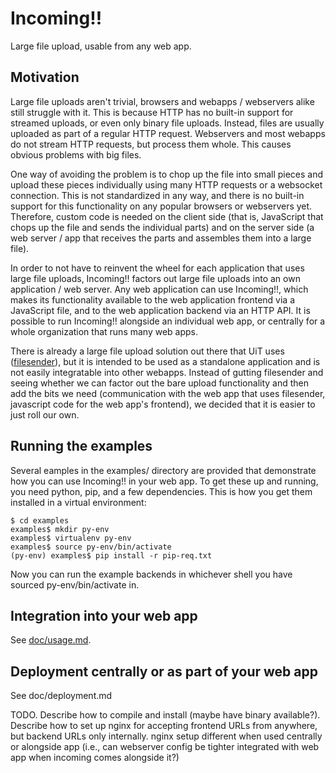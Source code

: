 Incoming!!
==========

Large file upload, usable from any web app.


Motivation
----------

Large file uploads aren't trivial, browsers and webapps / webservers alike still struggle with it. This is because HTTP has no built-in support for streamed uploads, or even only binary file uploads. Instead, files are usually uploaded as part of a regular HTTP request. Webservers and most webapps do not stream HTTP requests, but process them whole. This causes obvious problems with big files.

One way of avoiding the problem is to chop up the file into small pieces and upload these pieces individually using many HTTP requests or a websocket connection. This is not standardized in any way, and there is no built-in support for this functionality on any popular browsers or webservers yet. Therefore, custom code is needed on the client side (that is, JavaScript that chops up the file and sends the individual parts) and on the server side (a web server / app that receives the parts and assembles them into a large file).

In order to not have to reinvent the wheel for each application that uses large file uploads, Incoming!! factors out large file uploads into an own application / web server. Any web application can use Incoming!!, which makes its functionality available to the web application frontend via a JavaScript file, and to the web application backend via an HTTP API. It is possible to run Incoming!! alongside an individual web app, or centrally for a whole organization that runs many web apps.

There is already a large file upload solution out there that UiT uses ([filesender](https://www.filesender.org/)), but it is intended to be used as a standalone application and is not easily integratable into other webapps. Instead of gutting filesender and seeing whether we can factor out the bare upload functionality and then add the bits we need (communication with the web app that uses filesender, javascript code for the web app's frontend), we decided that it is easier to just roll our own.


Running the examples
--------------------

Several eamples in the examples/ directory are provided that demonstrate how you can use Incoming!! in your web app. To get these up and running, you need python, pip, and a few dependencies. This is how you get them installed in a virtual environment:

    $ cd examples
    examples$ mkdir py-env
    examples$ virtualenv py-env
    examples$ source py-env/bin/activate
    (py-env) examples$ pip install -r pip-req.txt

Now you can run the example backends in whichever shell you have sourced py-env/bin/activate in.


Integration into your web app
-----------------------------

See [doc/usage.md](doc/usage.md).


Deployment centrally or as part of your web app
-----------------------------------------------

See doc/deployment.md

TODO. Describe how to compile and install (maybe have binary available?). Describe how to set up nginx for accepting frontend URLs from anywhere, but backend URLs only internally. nginx setup different when used centrally or alongside app (i.e., can webserver config be tighter integrated with web app when incoming comes alongside it?)
